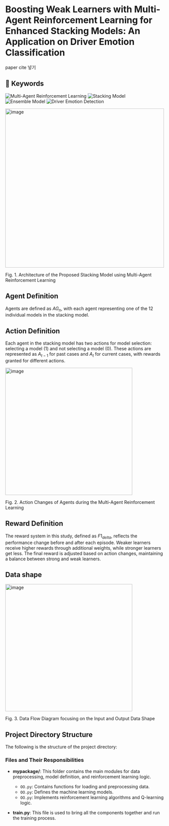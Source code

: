 # Boosting Weak Learners with Multi-Agent Reinforcement Learning for Enhanced Stacking Models: An Application on Driver Emotion Classification

paper cite 넣기

## 🔑 Keywords

![Multi-Agent Reinforcement Learning](https://img.shields.io/badge/Multi--Agent%20Reinforcement%20Learning-3776AB?style=flat&logo=python&logoColor=white)
![Stacking Model](https://img.shields.io/badge/Stacking%20Model-276DC3?style=flat&logo=stackexchange&logoColor=white)
![Ensemble Model](https://img.shields.io/badge/Ensemble%20Model-FF6F00?style=flat&logo=google-scholar&logoColor=white)
![Driver Emotion Detection](https://img.shields.io/badge/Driver%20Emotion%20Detection-EE4C2C?style=flat&logo=dribbble&logoColor=white)

<img width="500" alt="image" src="https://github.com/user-attachments/assets/716f20db-c0c6-4f97-a792-86bb75f89eb7">
<p>Fig. 1. Architecture of the Proposed Stacking Model using Multi-Agent Reinforcement Learning</p>

## Agent Definition
Agents are defined as $AG_{n}$, with each agent representing one of the 12 individual models in the stacking model.

## Action Definition
Each agent in the stacking model has two actions for model selection: selecting a model (1) and not selecting a model (0). These actions are represented as $A_{t-1}$ for past cases and $A_{t}$ for current cases, with rewards granted for different actions.

<img width="400" alt="image" src="https://github.com/user-attachments/assets/0976008e-186f-4bb3-b8cf-152d7d95fc42">
<p>Fig. 2. Action Changes of Agents during the Multi-Agent Reinforcement Learning</p>

## Reward Definition

The reward system in this study, defined as $F1_{delta}$, reflects the performance change before and after each episode. Weaker learners receive higher rewards through additional weights, while stronger learners get less. The final reward is adjusted based on action changes, maintaining a balance between strong and weak learners.

## Data shape

<img width="400" alt="image" src="https://github.com/user-attachments/assets/c51bf333-3622-4d50-8e86-44c1bec1ef08">
<p>Fig. 3. Data Flow Diagram focusing on the Input and Output Data Shape</p>

## Project Directory Structure

The following is the structure of the project directory:


### Files and Their Responsibilities


- **mypackage/**: This folder contains the main modules for data preprocessing, model definition, and reinforcement learning logic.
  - `OO.py`: Contains functions for loading and preprocessing data.
  - `OO.py`: Defines the machine learning models.
  - `OO.py`: Implements reinforcement learning algorithms and Q-learning logic.
  
- **train.py**: This file is used to bring all the components together and run the training process.
